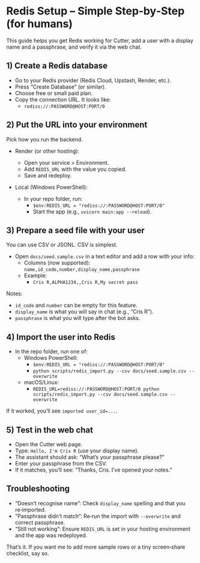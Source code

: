 # Redis Setup – Simple Step‑by‑Step (for humans)

This guide helps you get Redis working for Cutter, add a user with a display name and a passphrase, and verify it via the web chat.

## 1) Create a Redis database
- Go to your Redis provider (Redis Cloud, Upstash, Render, etc.).
- Press “Create Database” (or similar).
- Choose free or small paid plan.
- Copy the connection URL. It looks like:
  - `rediss://:PASSWORD@HOST:PORT/0`

## 2) Put the URL into your environment
Pick how you run the backend.

- Render (or other hosting):
  - Open your service > Environment.
  - Add `REDIS_URL` with the value you copied.
  - Save and redeploy.

- Local (Windows PowerShell):
  - In your repo folder, run:
    - `$env:REDIS_URL = "rediss://:PASSWORD@HOST:PORT/0"`
    - Start the app (e.g., `uvicorn main:app --reload`).

## 3) Prepare a seed file with your user
You can use CSV or JSONL. CSV is simplest.

- Open `docs/seed.sample.csv` in a text editor and add a row with your info:
  - Columns (now supported): `name,id_code,number,display_name,passphrase`
  - Example:
    - `Cris R,ALPHA1234,,Cris R,My secret pass`

Notes:
- `id_code` and `number` can be empty for this feature.
- `display_name` is what you will say in chat (e.g., “Cris R”).
- `passphrase` is what you will type after the bot asks.

## 4) Import the user into Redis
- In the repo folder, run one of:
  - Windows PowerShell:
    - `$env:REDIS_URL = "rediss://:PASSWORD@HOST:PORT/0"`
    - `python scripts/redis_import.py --csv docs/seed.sample.csv --overwrite`
  - macOS/Linux:
    - `REDIS_URL=rediss://:PASSWORD@HOST:PORT/0 python scripts/redis_import.py --csv docs/seed.sample.csv --overwrite`

If it worked, you’ll see `imported user_id=...`.

## 5) Test in the web chat
- Open the Cutter web page.
- Type: `Hello, I'm Cris R` (use your display name).
- The assistant should ask: “What’s your passphrase please?”
- Enter your passphrase from the CSV.
- If it matches, you’ll see: “Thanks, Cris. I’ve opened your notes.”

## Troubleshooting
- “Doesn’t recognise name”: Check `display_name` spelling and that you re‑imported.
- “Passphrase didn’t match”: Re‑run the import with `--overwrite` and correct passphrase.
- “Still not working”: Ensure `REDIS_URL` is set in your hosting environment and the app was redeployed.

That’s it. If you want me to add more sample rows or a tiny screen‑share checklist, say so.

